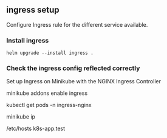 ## ingress setup

Configure Ingress rule for the different service available.

### Install ingress

```
helm upgrade --install ingress .
```

### Check the ingress config reflected correctly

Set up Ingress on Minikube with the NGINX Ingress Controller

minikube addons enable ingress

kubectl get pods -n ingress-nginx

minikube ip

/etc/hosts
<minikube ip>    k8s-app.test
